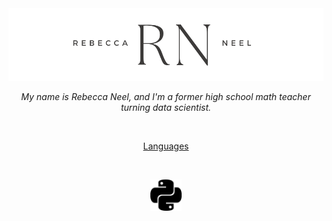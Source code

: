 <!--
**ran0027/ran0027** is a ✨ _special_ ✨ repository because its `README.md` (this file) appears on your GitHub profile.

Here are some ideas to get you started:

- 🔭 I’m currently working on ...
- 🌱 I’m currently learning ...
- 👯 I’m looking to collaborate on ...
- 🤔 I’m looking for help with ...
- 💬 Ask me about ...
- 📫 How to reach me: ...
- 😄 Pronouns: ...
- ⚡ Fun fact: ...
-->

<div align="center"><img src="https://github.com/ran0027/ran0027/blob/main/White%20Minimalist%20Simple%20Aesthetic%20Name%20Twitter%20Header.png"></img></div>

<p align="center">
  <i>My name is Rebecca Neel, and I'm a former high school math teacher turning data scientist.</i>
</p>

&nbsp;

<p align="center"><u>Languages</u></p>

&nbsp;

<div align="center"><img src="https://github.com/ran0027/ran0027/blob/main/python.svg" width="10%" height="10%"></img></div>
